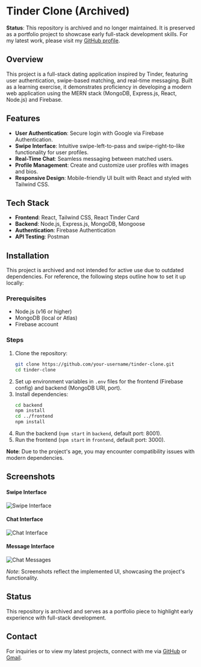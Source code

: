 # Tinder Clone (Archived)

**Status**: This repository is archived and no longer maintained. It is preserved as a portfolio project to showcase early full-stack development skills. For my latest work, please visit my [GitHub profile](https://github.com/Usama-Imtiaz-07).

## Overview
This project is a full-stack dating application inspired by Tinder, featuring user authentication, swipe-based matching, and real-time messaging. Built as a learning exercise, it demonstrates proficiency in developing a modern web application using the MERN stack (MongoDB, Express.js, React, Node.js) and Firebase.

## Features
- **User Authentication**: Secure login with Google via Firebase Authentication.
- **Swipe Interface**: Intuitive swipe-left-to-pass and swipe-right-to-like functionality for user profiles.
- **Real-Time Chat**: Seamless messaging between matched users.
- **Profile Management**: Create and customize user profiles with images and bios.
- **Responsive Design**: Mobile-friendly UI built with React and styled with Tailwind CSS.

## Tech Stack
- **Frontend**: React, Tailwind CSS, React Tinder Card
- **Backend**: Node.js, Express.js, MongoDB, Mongoose
- **Authentication**: Firebase Authentication
- **API Testing**: Postman

## Installation
This project is archived and not intended for active use due to outdated dependencies. For reference, the following steps outline how to set it up locally:

### Prerequisites
- Node.js (v16 or higher)
- MongoDB (local or Atlas)
- Firebase account

### Steps
1. Clone the repository:
   ```bash
   git clone https://github.com/your-username/tinder-clone.git
   cd tinder-clone
   ```
2. Set up environment variables in `.env` files for the frontend (Firebase config) and backend (MongoDB URI, port).
3. Install dependencies:
   ```bash
   cd backend
   npm install
   cd ../frontend
   npm install
   ```
4. Run the backend (`npm start` in `backend`, default port: 8001).
5. Run the frontend (`npm start` in `frontend`, default port: 3000).

**Note**: Due to the project's age, you may encounter compatibility issues with modern dependencies.

## Screenshots

#### Swipe Interface 
![Swipe Interface](tinder/src/assets/images/swipe.png)

#### Chat Interface 
![Chat Interface](tinder/src/assets/images/chatInterface.png)

#### Message Interface 
![Chat Messages](tinder/src/assets/images/chat.png)

*Note*: Screenshots reflect the implemented UI, showcasing the project's functionality.

## Status
This repository is archived and serves as a portfolio piece to highlight early experience with full-stack development.

## Contact
For inquiries or to view my latest projects, connect with me via [GitHub](https://github.com/Usama-Imtiaz-07) or [Gmail](mailto:osamaimtiaz677@gmail.com).
